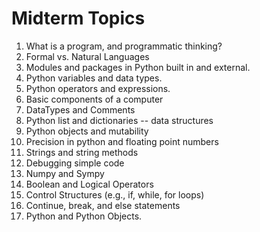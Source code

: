 # Midterm Topics

1. What is a program, and programmatic thinking?
2. Formal vs. Natural Languages
3. Modules and packages in Python built in and external.
4. Python variables and data types.
5. Python operators and expressions.
6. Basic components of a computer
7. DataTypes and Comments
8. Python list and dictionaries -- data structures
9. Python objects and mutability
10. Precision in python and floating point numbers
11. Strings and string methods
12. Debugging simple code
13. Numpy and Sympy
14. Boolean and Logical Operators
15. Control Structures (e.g., if, while, for loops)
16. Continue, break, and else statements
17. Python and Python Objects.
